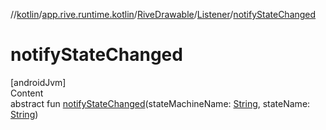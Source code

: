 //[kotlin](../../../../index.md)/[app.rive.runtime.kotlin](../../index.md)/[RiveDrawable](../index.md)/[Listener](index.md)/[notifyStateChanged](notify-state-changed.md)



# notifyStateChanged  
[androidJvm]  
Content  
abstract fun [notifyStateChanged](notify-state-changed.md)(stateMachineName: [String](https://kotlinlang.org/api/latest/jvm/stdlib/kotlin/-string/index.html), stateName: [String](https://kotlinlang.org/api/latest/jvm/stdlib/kotlin/-string/index.html))  



